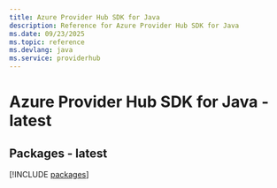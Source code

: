 ```yaml
---
title: Azure Provider Hub SDK for Java
description: Reference for Azure Provider Hub SDK for Java
ms.date: 09/23/2025
ms.topic: reference
ms.devlang: java
ms.service: providerhub
---
```

# Azure Provider Hub SDK for Java - latest
## Packages - latest
[!INCLUDE [packages](provider-hub-index.md)]